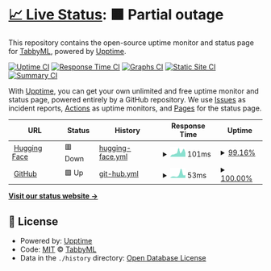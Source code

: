 # [📈 Live Status](https://uptime.tabbyml.com): <!--live status--> **🟧 Partial outage**

This repository contains the open-source uptime monitor and status page for [TabbyML](https://uptime.tabbyml.com), powered by [Upptime](https://github.com/upptime/upptime).

[![Uptime CI](https://github.com/TabbyML/uptime/workflows/Uptime%20CI/badge.svg)](https://github.com/TabbyML/uptime/actions?query=workflow%3A%22Uptime+CI%22)
[![Response Time CI](https://github.com/TabbyML/uptime/workflows/Response%20Time%20CI/badge.svg)](https://github.com/TabbyML/uptime/actions?query=workflow%3A%22Response+Time+CI%22)
[![Graphs CI](https://github.com/TabbyML/uptime/workflows/Graphs%20CI/badge.svg)](https://github.com/TabbyML/uptime/actions?query=workflow%3A%22Graphs+CI%22)
[![Static Site CI](https://github.com/TabbyML/uptime/workflows/Static%20Site%20CI/badge.svg)](https://github.com/TabbyML/uptime/actions?query=workflow%3A%22Static+Site+CI%22)
[![Summary CI](https://github.com/TabbyML/uptime/workflows/Summary%20CI/badge.svg)](https://github.com/TabbyML/uptime/actions?query=workflow%3A%22Summary+CI%22)

With [Upptime](https://upptime.js.org), you can get your own unlimited and free uptime monitor and status page, powered entirely by a GitHub repository. We use [Issues](https://github.com/TabbyML/uptime/issues) as incident reports, [Actions](https://github.com/TabbyML/uptime/actions) as uptime monitors, and [Pages](https://uptime.tabbyml.com) for the status page.

<!--start: status pages-->
<!-- This summary is generated by Upptime (https://github.com/upptime/upptime) -->
<!-- Do not edit this manually, your changes will be overwritten -->
<!-- prettier-ignore -->
| URL | Status | History | Response Time | Uptime |
| --- | ------ | ------- | ------------- | ------ |
| <img alt="" src="https://icons.duckduckgo.com/ip3/huggingface.co.ico" height="13"> [Hugging Face](https://huggingface.co) | 🟥 Down | [hugging-face.yml](https://github.com/TabbyML/uptime/commits/HEAD/history/hugging-face.yml) | <details><summary><img alt="Response time graph" src="./graphs/hugging-face/response-time-week.png" height="20"> 101ms</summary><br><a href="https://uptime.tabbyml.com/history/hugging-face"><img alt="Response time 102" src="https://img.shields.io/endpoint?url=https%3A%2F%2Fraw.githubusercontent.com%2FTabbyML%2Fuptime%2FHEAD%2Fapi%2Fhugging-face%2Fresponse-time.json"></a><br><a href="https://uptime.tabbyml.com/history/hugging-face"><img alt="24-hour response time 67" src="https://img.shields.io/endpoint?url=https%3A%2F%2Fraw.githubusercontent.com%2FTabbyML%2Fuptime%2FHEAD%2Fapi%2Fhugging-face%2Fresponse-time-day.json"></a><br><a href="https://uptime.tabbyml.com/history/hugging-face"><img alt="7-day response time 101" src="https://img.shields.io/endpoint?url=https%3A%2F%2Fraw.githubusercontent.com%2FTabbyML%2Fuptime%2FHEAD%2Fapi%2Fhugging-face%2Fresponse-time-week.json"></a><br><a href="https://uptime.tabbyml.com/history/hugging-face"><img alt="30-day response time 112" src="https://img.shields.io/endpoint?url=https%3A%2F%2Fraw.githubusercontent.com%2FTabbyML%2Fuptime%2FHEAD%2Fapi%2Fhugging-face%2Fresponse-time-month.json"></a><br><a href="https://uptime.tabbyml.com/history/hugging-face"><img alt="1-year response time 102" src="https://img.shields.io/endpoint?url=https%3A%2F%2Fraw.githubusercontent.com%2FTabbyML%2Fuptime%2FHEAD%2Fapi%2Fhugging-face%2Fresponse-time-year.json"></a></details> | <details><summary><a href="https://uptime.tabbyml.com/history/hugging-face">99.16%</a></summary><a href="https://uptime.tabbyml.com/history/hugging-face"><img alt="All-time uptime 99.78%" src="https://img.shields.io/endpoint?url=https%3A%2F%2Fraw.githubusercontent.com%2FTabbyML%2Fuptime%2FHEAD%2Fapi%2Fhugging-face%2Fuptime.json"></a><br><a href="https://uptime.tabbyml.com/history/hugging-face"><img alt="24-hour uptime 100.00%" src="https://img.shields.io/endpoint?url=https%3A%2F%2Fraw.githubusercontent.com%2FTabbyML%2Fuptime%2FHEAD%2Fapi%2Fhugging-face%2Fuptime-day.json"></a><br><a href="https://uptime.tabbyml.com/history/hugging-face"><img alt="7-day uptime 99.16%" src="https://img.shields.io/endpoint?url=https%3A%2F%2Fraw.githubusercontent.com%2FTabbyML%2Fuptime%2FHEAD%2Fapi%2Fhugging-face%2Fuptime-week.json"></a><br><a href="https://uptime.tabbyml.com/history/hugging-face"><img alt="30-day uptime 99.81%" src="https://img.shields.io/endpoint?url=https%3A%2F%2Fraw.githubusercontent.com%2FTabbyML%2Fuptime%2FHEAD%2Fapi%2Fhugging-face%2Fuptime-month.json"></a><br><a href="https://uptime.tabbyml.com/history/hugging-face"><img alt="1-year uptime 99.78%" src="https://img.shields.io/endpoint?url=https%3A%2F%2Fraw.githubusercontent.com%2FTabbyML%2Fuptime%2FHEAD%2Fapi%2Fhugging-face%2Fuptime-year.json"></a></details>
| <img alt="" src="https://icons.duckduckgo.com/ip3/github.com.ico" height="13"> [GitHub](https://github.com) | 🟩 Up | [git-hub.yml](https://github.com/TabbyML/uptime/commits/HEAD/history/git-hub.yml) | <details><summary><img alt="Response time graph" src="./graphs/git-hub/response-time-week.png" height="20"> 53ms</summary><br><a href="https://uptime.tabbyml.com/history/git-hub"><img alt="Response time 168" src="https://img.shields.io/endpoint?url=https%3A%2F%2Fraw.githubusercontent.com%2FTabbyML%2Fuptime%2FHEAD%2Fapi%2Fgit-hub%2Fresponse-time.json"></a><br><a href="https://uptime.tabbyml.com/history/git-hub"><img alt="24-hour response time 48" src="https://img.shields.io/endpoint?url=https%3A%2F%2Fraw.githubusercontent.com%2FTabbyML%2Fuptime%2FHEAD%2Fapi%2Fgit-hub%2Fresponse-time-day.json"></a><br><a href="https://uptime.tabbyml.com/history/git-hub"><img alt="7-day response time 53" src="https://img.shields.io/endpoint?url=https%3A%2F%2Fraw.githubusercontent.com%2FTabbyML%2Fuptime%2FHEAD%2Fapi%2Fgit-hub%2Fresponse-time-week.json"></a><br><a href="https://uptime.tabbyml.com/history/git-hub"><img alt="30-day response time 177" src="https://img.shields.io/endpoint?url=https%3A%2F%2Fraw.githubusercontent.com%2FTabbyML%2Fuptime%2FHEAD%2Fapi%2Fgit-hub%2Fresponse-time-month.json"></a><br><a href="https://uptime.tabbyml.com/history/git-hub"><img alt="1-year response time 168" src="https://img.shields.io/endpoint?url=https%3A%2F%2Fraw.githubusercontent.com%2FTabbyML%2Fuptime%2FHEAD%2Fapi%2Fgit-hub%2Fresponse-time-year.json"></a></details> | <details><summary><a href="https://uptime.tabbyml.com/history/git-hub">100.00%</a></summary><a href="https://uptime.tabbyml.com/history/git-hub"><img alt="All-time uptime 100.00%" src="https://img.shields.io/endpoint?url=https%3A%2F%2Fraw.githubusercontent.com%2FTabbyML%2Fuptime%2FHEAD%2Fapi%2Fgit-hub%2Fuptime.json"></a><br><a href="https://uptime.tabbyml.com/history/git-hub"><img alt="24-hour uptime 100.00%" src="https://img.shields.io/endpoint?url=https%3A%2F%2Fraw.githubusercontent.com%2FTabbyML%2Fuptime%2FHEAD%2Fapi%2Fgit-hub%2Fuptime-day.json"></a><br><a href="https://uptime.tabbyml.com/history/git-hub"><img alt="7-day uptime 100.00%" src="https://img.shields.io/endpoint?url=https%3A%2F%2Fraw.githubusercontent.com%2FTabbyML%2Fuptime%2FHEAD%2Fapi%2Fgit-hub%2Fuptime-week.json"></a><br><a href="https://uptime.tabbyml.com/history/git-hub"><img alt="30-day uptime 100.00%" src="https://img.shields.io/endpoint?url=https%3A%2F%2Fraw.githubusercontent.com%2FTabbyML%2Fuptime%2FHEAD%2Fapi%2Fgit-hub%2Fuptime-month.json"></a><br><a href="https://uptime.tabbyml.com/history/git-hub"><img alt="1-year uptime 100.00%" src="https://img.shields.io/endpoint?url=https%3A%2F%2Fraw.githubusercontent.com%2FTabbyML%2Fuptime%2FHEAD%2Fapi%2Fgit-hub%2Fuptime-year.json"></a></details>

<!--end: status pages-->

[**Visit our status website →**](https://uptime.tabbyml.com)

## 📄 License

- Powered by: [Upptime](https://github.com/upptime/upptime)
- Code: [MIT](./LICENSE) © [TabbyML](https://uptime.tabbyml.com)
- Data in the `./history` directory: [Open Database License](https://opendatacommons.org/licenses/odbl/1-0/)
